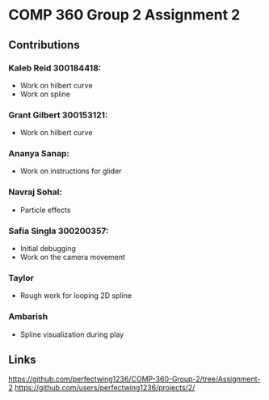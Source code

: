 # COMP 360 Group 2 Assignment 2
## Contributions

### Kaleb Reid 300184418:
* Work on hilbert curve
* Work on spline

### Grant Gilbert 300153121:
* Work on hilbert curve

### Ananya Sanap:
* Work on instructions for glider

### Navraj Sohal:
* Particle effects

### Safia Singla 300200357:
* Initial debugging
* Work on the camera movement

### Taylor
* Rough work for looping 2D spline

### Ambarish
* Spline visualization during play

## Links
https://github.com/perfectwing1236/COMP-360-Group-2/tree/Assignment-2
https://github.com/users/perfectwing1236/projects/2/